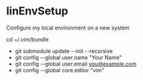 # linEnvSetup
Configure my local environment on a new system

cd ~/.vim/bundle

* git submodule update --init --recursive
* git config --global user.name "Your Name"
* git config --global user.email you@example.com
* git config --global core.editor "vim"
